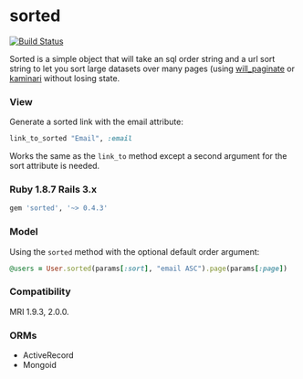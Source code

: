 # sorted

[![Build Status](https://travis-ci.org/mynameisrufus/sorted.png?branch=master)](https://travis-ci.org/mynameisrufus/sorted)

Sorted is a simple object that will take an sql order string and a url
sort string to let you sort large datasets over many pages (using 
[will_paginate](https://github.com/mislav/will_paginate) or 
[kaminari](https://github.com/amatsuda/kaminari) without losing state.

### View

Generate a sorted link with the email attribute:

```ruby
link_to_sorted "Email", :email
```

Works the same as the `link_to` method except a second argument for the
sort attribute is needed.

### Ruby 1.8.7 Rails 3.x

```ruby
gem 'sorted', '~> 0.4.3'
```

### Model

Using the `sorted` method with the optional default order argument:

```ruby
@users = User.sorted(params[:sort], "email ASC").page(params[:page])
```

### Compatibility

MRI 1.9.3, 2.0.0.

### ORMs

* ActiveRecord
* Mongoid
